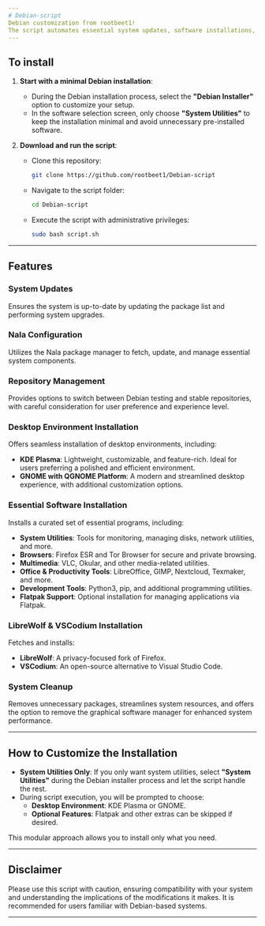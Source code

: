 ```yaml
---
# Debian-script
Debian customization from rootbeet1!
The script automates essential system updates, software installations, and configurations, aimed at tailoring the Debian environment to personal preferences.
---
```

## **To install**
1. **Start with a minimal Debian installation**:
   - During the Debian installation process, select the **"Debian Installer"** option to customize your setup.
   - In the software selection screen, only choose **"System Utilities"** to keep the installation minimal and avoid unnecessary pre-installed software.

2. **Download and run the script**:
   - Clone this repository:
     ```bash
     git clone https://github.com/rootbeet1/Debian-script
     ```
   - Navigate to the script folder:
     ```bash
     cd Debian-script
     ```
   - Execute the script with administrative privileges:
     ```bash
     sudo bash script.sh
     ```

---

## **Features**

### **System Updates**
Ensures the system is up-to-date by updating the package list and performing system upgrades.

### **Nala Configuration**
Utilizes the Nala package manager to fetch, update, and manage essential system components.

### **Repository Management**
Provides options to switch between Debian testing and stable repositories, with careful consideration for user preference and experience level.

### **Desktop Environment Installation**
Offers seamless installation of desktop environments, including:
- **KDE Plasma**: Lightweight, customizable, and feature-rich. Ideal for users preferring a polished and efficient environment.
- **GNOME with QGNOME Platform**: A modern and streamlined desktop experience, with additional customization options.

### **Essential Software Installation**
Installs a curated set of essential programs, including:
- **System Utilities**: Tools for monitoring, managing disks, network utilities, and more.
- **Browsers**: Firefox ESR and Tor Browser for secure and private browsing.
- **Multimedia**: VLC, Okular, and other media-related utilities.
- **Office & Productivity Tools**: LibreOffice, GIMP, Nextcloud, Texmaker, and more.
- **Development Tools**: Python3, pip, and additional programming utilities.
- **Flatpak Support**: Optional installation for managing applications via Flatpak.

### **LibreWolf & VSCodium Installation**
Fetches and installs:
- **LibreWolf**: A privacy-focused fork of Firefox.
- **VSCodium**: An open-source alternative to Visual Studio Code.

### **System Cleanup**
Removes unnecessary packages, streamlines system resources, and offers the option to remove the graphical software manager for enhanced system performance.

---

## **How to Customize the Installation**
- **System Utilities Only**: If you only want system utilities, select **"System Utilities"** during the Debian installer process and let the script handle the rest.
- During script execution, you will be prompted to choose:
  - **Desktop Environment**: KDE Plasma or GNOME.
  - **Optional Features**: Flatpak and other extras can be skipped if desired.

This modular approach allows you to install only what you need.

---

## **Disclaimer**
Please use this script with caution, ensuring compatibility with your system and understanding the implications of the modifications it makes. It is recommended for users familiar with Debian-based systems.

---
